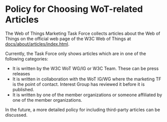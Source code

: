 # Policy for Choosing WoT-related Articles

The Web of Things Marketing Task Force collects articles about the Web of Things on the official web page of the W3C Web of Things at [docs/about/articles/index.html](docs/about/articles/index.html).

Currently, the Task Force only shows articles which are in one of the following categories:

- It is written by the W3C WoT WG/IG or W3C Team. These can be press releases
- It is written in collaboration with the WoT IG/WG where the marketing TF is the point of contact. Interest Group has reviewed it before it is published.
- It is written by one of the member organizations or someone affiliated by one of the member organizations.

In the future, a more detailed policy for including third-party articles can be discussed.
